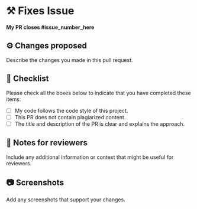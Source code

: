 # ⚒️ Fixes Issue

**My PR closes #issue_number_here**

## ⚙️ Changes proposed

Describe the changes you made in this pull request.

## 🏁 Checklist

Please check all the boxes below to indicate that you have completed these items:

- [ ] My code follows the code style of this project.
- [ ] This PR does not contain plagiarized content.
- [ ] The title and description of the PR is clear and explains the approach.

## 📝 Notes for reviewers

Include any additional information or context that might be useful for reviewers.

## 📷 Screenshots

Add any screenshots that support your changes.

